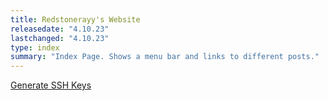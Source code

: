 ```yaml
---
title: Redstonerayy's Website
releasedate: "4.10.23"
lastchanged: "4.10.23"
type: index
summary: "Index Page. Shows a menu bar and links to different posts."
---
```


[Generate SSH Keys](./posts/generate-ssh-keys.html)
